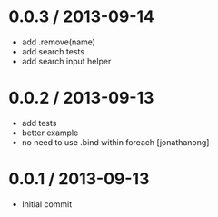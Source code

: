
0.0.3 / 2013-09-14
==================

 * add .remove(name)
 * add search tests
 * add search input helper

0.0.2 / 2013-09-13
==================

 * add tests
 * better example
 * no need to use .bind within foreach [jonathanong]

0.0.1 / 2013-09-13
==================

 * Initial commit
